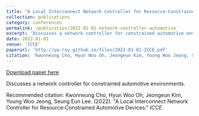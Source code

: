 ```yaml
---
title: "A Local Interconnect Network Controller for Resource‑Constrained Automotive Devices"
collection: publications
category: conferences
permalink: /publication/2022-01-01-network-controller-automotive
excerpt: 'Discusses a network controller for constrained automotive environments.'
date: 2022-01-01
venue: 'ICCE'
paperurl: 'http://yw-ray.github.io/files/2022-01-01-ICCE.pdf'
citation: 'Kwonneung Cho, Hyun Woo Oh, Jeongeun Kim, Young Woo Jeong, Seung Eun Lee. (2022). &quot;A Local Interconnect Network Controller for Resource‑Constrained Automotive Devices.&quot; <i>ICCE</i>.'
---
```


<a href='http://yw-ray.github.io/files/2022-01-01-ICCE.pdf'>Download paper here</a>

Discusses a network controller for constrained automotive environments.

Recommended citation: Kwonneung Cho, Hyun Woo Oh, Jeongeun Kim, Young Woo Jeong, Seung Eun Lee. (2022). "A Local Interconnect Network Controller for Resource‑Constrained Automotive Devices." <i>ICCE</i>.